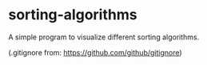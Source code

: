 # sorting-algorithms
A simple program to visualize different sorting algorithms.

(.gitignore from: https://github.com/github/gitignore)
